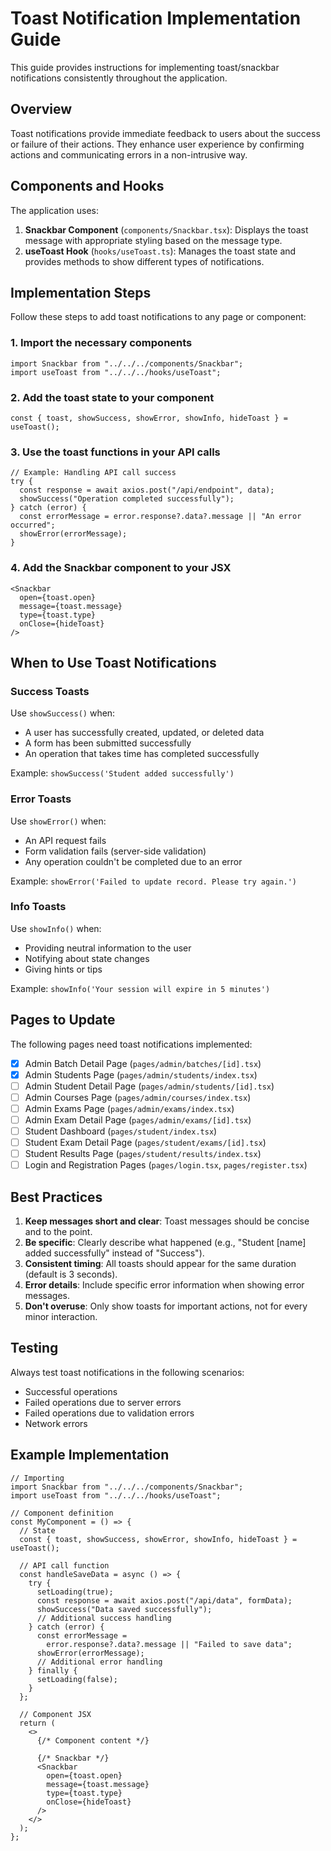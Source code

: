 # Toast Notification Implementation Guide

This guide provides instructions for implementing toast/snackbar notifications consistently throughout the application.

## Overview

Toast notifications provide immediate feedback to users about the success or failure of their actions. They enhance user experience by confirming actions and communicating errors in a non-intrusive way.

## Components and Hooks

The application uses:

1. **Snackbar Component** (`components/Snackbar.tsx`): Displays the toast message with appropriate styling based on the message type.
2. **useToast Hook** (`hooks/useToast.ts`): Manages the toast state and provides methods to show different types of notifications.

## Implementation Steps

Follow these steps to add toast notifications to any page or component:

### 1. Import the necessary components

```tsx
import Snackbar from "../../../components/Snackbar";
import useToast from "../../../hooks/useToast";
```

### 2. Add the toast state to your component

```tsx
const { toast, showSuccess, showError, showInfo, hideToast } = useToast();
```

### 3. Use the toast functions in your API calls

```tsx
// Example: Handling API call success
try {
  const response = await axios.post("/api/endpoint", data);
  showSuccess("Operation completed successfully");
} catch (error) {
  const errorMessage = error.response?.data?.message || "An error occurred";
  showError(errorMessage);
}
```

### 4. Add the Snackbar component to your JSX

```tsx
<Snackbar
  open={toast.open}
  message={toast.message}
  type={toast.type}
  onClose={hideToast}
/>
```

## When to Use Toast Notifications

### Success Toasts

Use `showSuccess()` when:

- A user has successfully created, updated, or deleted data
- A form has been submitted successfully
- An operation that takes time has completed successfully

Example: `showSuccess('Student added successfully')`

### Error Toasts

Use `showError()` when:

- An API request fails
- Form validation fails (server-side validation)
- Any operation couldn't be completed due to an error

Example: `showError('Failed to update record. Please try again.')`

### Info Toasts

Use `showInfo()` when:

- Providing neutral information to the user
- Notifying about state changes
- Giving hints or tips

Example: `showInfo('Your session will expire in 5 minutes')`

## Pages to Update

The following pages need toast notifications implemented:

- [x] Admin Batch Detail Page (`pages/admin/batches/[id].tsx`)
- [x] Admin Students Page (`pages/admin/students/index.tsx`)
- [ ] Admin Student Detail Page (`pages/admin/students/[id].tsx`)
- [ ] Admin Courses Page (`pages/admin/courses/index.tsx`)
- [ ] Admin Exams Page (`pages/admin/exams/index.tsx`)
- [ ] Admin Exam Detail Page (`pages/admin/exams/[id].tsx`)
- [ ] Student Dashboard (`pages/student/index.tsx`)
- [ ] Student Exam Detail Page (`pages/student/exams/[id].tsx`)
- [ ] Student Results Page (`pages/student/results/index.tsx`)
- [ ] Login and Registration Pages (`pages/login.tsx`, `pages/register.tsx`)

## Best Practices

1. **Keep messages short and clear**: Toast messages should be concise and to the point.
2. **Be specific**: Clearly describe what happened (e.g., "Student [name] added successfully" instead of "Success").
3. **Consistent timing**: All toasts should appear for the same duration (default is 3 seconds).
4. **Error details**: Include specific error information when showing error messages.
5. **Don't overuse**: Only show toasts for important actions, not for every minor interaction.

## Testing

Always test toast notifications in the following scenarios:

- Successful operations
- Failed operations due to server errors
- Failed operations due to validation errors
- Network errors

## Example Implementation

```tsx
// Importing
import Snackbar from "../../../components/Snackbar";
import useToast from "../../../hooks/useToast";

// Component definition
const MyComponent = () => {
  // State
  const { toast, showSuccess, showError, showInfo, hideToast } = useToast();

  // API call function
  const handleSaveData = async () => {
    try {
      setLoading(true);
      const response = await axios.post("/api/data", formData);
      showSuccess("Data saved successfully");
      // Additional success handling
    } catch (error) {
      const errorMessage =
        error.response?.data?.message || "Failed to save data";
      showError(errorMessage);
      // Additional error handling
    } finally {
      setLoading(false);
    }
  };

  // Component JSX
  return (
    <>
      {/* Component content */}

      {/* Snackbar */}
      <Snackbar
        open={toast.open}
        message={toast.message}
        type={toast.type}
        onClose={hideToast}
      />
    </>
  );
};
```
